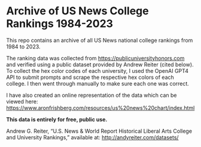 # Archive of US News College Rankings 1984-2023
This repo contains an archive of all US News national college rankings from 1984 to 2023.

The ranking data was collected from https://publicuniversityhonors.com and verified using a public dataset provided by Andrew Reiter (cited below).  To collect the hex color codes of each university, I used the OpenAI GPT4 API to submit prompts and scrape the respective hex colors of each college.  I then went through manually to make sure each one was correct.

I have also created an online representation of the data which can be viewed here: https://www.aronfrishberg.com/resources/us%20news%20chart/index.html

**This data is entirely for free, public use.**

Andrew G. Reiter, “U.S. News & World Report Historical Liberal Arts College and University Rankings,” available at: http://andyreiter.com/datasets/
